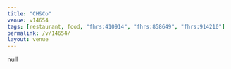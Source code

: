 ```yaml
---
title: "CH&Co"
venue: v14654
tags: [restaurant, food, "fhrs:410914", "fhrs:858649", "fhrs:914210"]
permalink: /v/14654/
layout: venue
---
```

null